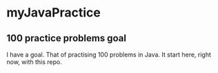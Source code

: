 # myJavaPractice

## 100 practice problems goal
I have a goal. That of practising 100 problems in Java.
It start here, right now, with this repo.
